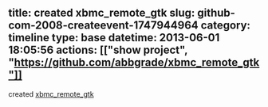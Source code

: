 title: created xbmc_remote_gtk
slug: github-com-2008-createevent-1747944964
category: timeline
type: base
datetime: 2013-06-01 18:05:56
actions: [["show project", "https://github.com/abbgrade/xbmc_remote_gtk"]]
---
created [xbmc_remote_gtk](https://github.com/abbgrade/xbmc_remote_gtk)
